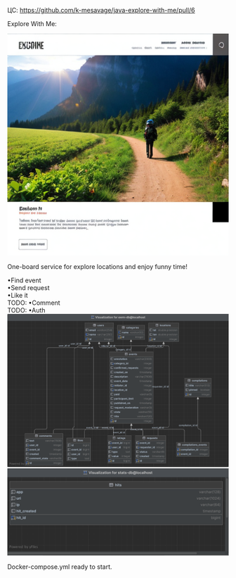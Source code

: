 ЦC: https://github.com/k-mesavage/java-explore-with-me/pull/6

Explore With Me:  

![main-service/src/main/resources/explore_with_me_main_pic.jpg](main-service/src/main/resources/explore_with_me_main_pic.jpg)  

One-board service for explore locations and enjoy funny time!

•Find event  
•Send request  
•Like it  
TODO: •Comment  
TODO: •Auth
![main-service/src/main/resources/ewm-db_pic.jpg](main-service/src/main/resources/ewm-db_pic.jpg)  
![main-service/src/main/resources/stats-db_pic.jpg](main-service/src/main/resources/stats-db_pic.jpg)

Docker-compose.yml ready to start.
